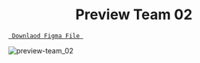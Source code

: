 <h1 align="center">Preview Team 02</h1>

<a align ="center" href="https://github.com/Dezenix/website-screens/blob/main/Team_Section/Team07/Team07.fig "> `  Downlaod Figma File  `</a>


![preview-team_02](https://github.com/Dezenix/website-screens/blob/main/Team_Section/Team07/Preview%20Team07.png)

